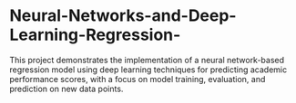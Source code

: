 # Neural-Networks-and-Deep-Learning-Regression-
This project demonstrates the implementation of a neural network-based regression model using deep learning techniques for predicting academic performance scores, with a focus on model training, evaluation, and prediction on new data points.
